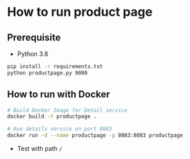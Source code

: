 # How to run product page

## Prerequisite

* Python 3.8

```bash
pip install -r requirements.txt
python productpage.py 9080
```

## How to run with Docker

```bash
# Build Docker Image for Detail service
docker build -t productpage .

# Run details service on port 8083
docker run -d --name productpage -p 8083:8083 productpage
```
* Test with path `/`
